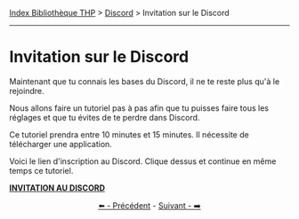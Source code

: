 [Index Bibliothèque THP](https://github.com/TheHackingProject/bibliotheque-THP/wiki) > [Discord](https://github.com/TheHackingProject/bibliotheque-THP/wiki/tuto_discord.md) > Invitation sur le Discord

___

# Invitation sur le Discord

Maintenant que tu connais les bases du Discord, il ne te reste plus qu'à le rejoindre.

Nous allons faire un tutoriel pas à pas afin que tu puisses faire tous les réglages et que tu évites de te perdre dans Discord. 

Ce tutoriel prendra entre 10 minutes et 15 minutes. Il nécessite de télécharger une application. 

Voici le lien d'inscription au Discord. Clique dessus et continue en même temps ce tutoriel.

[**INVITATION AU DISCORD**](https://discord.com/login)


<div align="center">

[⬅️ - Précédent](https://github.com/TheHackingProject/bibliotheque-THP/wiki/philosophie_de_discord_a_thp.md) - [Suivant - ➡️](https://github.com/TheHackingProject/bibliotheque-THP/wiki/email.md)

</div>
